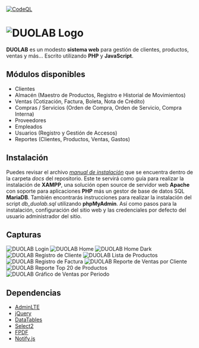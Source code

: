 [![CodeQL](https://github.com/ChrisK106/duolab/actions/workflows/codeql.yml/badge.svg?branch=master)](https://github.com/ChrisK106/duolab/actions/workflows/codeql.yml)

# ![DUOLAB Logo](docs/duolab_logo.png)
**DUOLAB** es un modesto **sistema web** para gestión de clientes, productos, ventas y más...
Escrito utilizando **PHP** y **JavaScript**.

## Módulos disponibles
- Clientes
- Almacén (Maestro de Productos, Registro e Historial de Movimientos)
- Ventas (Cotización, Factura, Boleta, Nota de Crédito)
- Compras / Servicios (Orden de Compra, Orden de Servicio, Compra Interna)
- Proveedores
- Empleados
- Usuarios (Registro y Gestión de Accesos)
- Reportes (Clientes, Productos, Ventas, Gastos)

## Instalación
Puedes revisar el archivo *[manual de instalación](https://github.com/ChrisK106/duolab/blob/master/docs/duolab_manual_de_instalacion.pdf)* que se encuentra dentro de la carpeta *docs* del repositorio.
Este te servirá como guía para realizar la instalación de **XAMPP**, una solución open source de servidor web **Apache** con soporte para aplicaciones **PHP** más un gestor de base de datos SQL **MariaDB**.
También encontrarás instrucciones para realizar la instalación del script *db_duolab.sql* utilizando **phpMyAdmin**.
Así como pasos para la instalación, configuración del sitio web y las credenciales por defecto del usuario administrador del sitio.

## Capturas
![DUOLAB Login](docs/preview/duolab_login.png)
![DUOLAB Home](docs/preview/duolab_home.png)
![DUOLAB Home Dark](docs/preview/duolab_home_dark.png)
![DUOLAB Registro de Cliente](docs/preview/duolab_registro_cliente.png)
![DUOLAB Lista de Productos](docs/preview/duolab_lista_productos.png)
![DUOLAB Registro de Factura](docs/preview/duolab_registro_factura.png)
![DUOLAB Reporte de Ventas por Cliente](docs/preview/duolab_reporte_ventas_cliente.png)
![DUOLAB Reporte Top 20 de Productos](docs/preview/duolab_reporte_productos_top20.png)
![DUOLAB Gráfico de Ventas por Periodo](docs/preview/duolab_grafico_ventas_por_periodo.png)

## Dependencias
- [AdminLTE](https://github.com/ColorlibHQ/AdminLTE)
- [jQuery](https://github.com/jquery/jquery)
- [DataTables](https://github.com/DataTables/DataTablesSrc)
- [Select2](https://github.com/select2/select2)
- [FPDF](http://www.fpdf.org)
- [Notify.js](https://github.com/jpillora/notifyjs)
